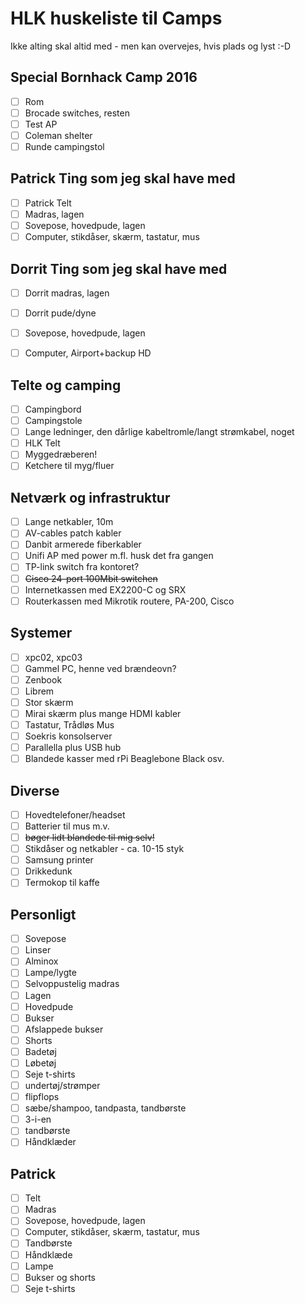 # HLK huskeliste til Camps

Ikke alting skal altid med - men kan overvejes, hvis plads og lyst :-D

## Special Bornhack Camp 2016
- [ ] Rom
- [ ] Brocade switches, resten
- [ ] Test AP
- [ ] Coleman shelter
- [ ] Runde campingstol

## Patrick Ting som jeg skal have med
- [ ] Patrick Telt
- [ ] Madras, lagen
- [ ] Sovepose, hovedpude, lagen
- [ ] Computer, stikdåser, skærm, tastatur, mus

## Dorrit Ting som jeg skal have med
- [ ] Dorrit madras, lagen
- [ ] Dorrit pude/dyne
- [ ] Sovepose, hovedpude, lagen
- [ ] Computer, Airport+backup HD


## Telte og camping
- [ ] Campingbord
- [ ] Campingstole
- [ ] Lange ledninger, den dårlige kabeltromle/langt strømkabel, noget
- [ ] HLK Telt
- [ ] Myggedræberen!
- [ ] Ketchere til myg/fluer

## Netværk og infrastruktur
- [ ] Lange netkabler, 10m
- [ ] AV-cables patch kabler
- [ ] Danbit armerede fiberkabler
- [ ] Unifi AP med power m.fl. husk det fra gangen
- [ ] TP-link switch fra kontoret?
- [ ] ~~Cisco 24-port 100Mbit switchen~~
- [ ] Internetkassen med EX2200-C og SRX
- [ ] Routerkassen med Mikrotik routere, PA-200, Cisco

## Systemer
- [ ] xpc02, xpc03
- [ ] Gammel PC, henne ved brændeovn?
- [ ] Zenbook
- [ ] Librem
- [ ] Stor skærm
- [ ] Mirai skærm plus mange HDMI kabler
- [ ] Tastatur, Trådløs Mus
- [ ] Soekris konsolserver
- [ ] Parallella plus USB hub
- [ ] Blandede kasser med rPi Beaglebone Black osv.

## Diverse
- [ ] Hovedtelefoner/headset
- [ ] Batterier til mus m.v.
- [ ] ~~bøger lidt blandede til mig selv!~~
- [ ] Stikdåser og netkabler - ca. 10-15 styk
- [ ] Samsung printer
- [ ] Drikkedunk
- [ ] Termokop til kaffe

## Personligt
- [ ] Sovepose
- [ ] Linser
- [ ] Alminox
- [ ] Lampe/lygte
- [ ] Selvoppustelig madras
- [ ] Lagen
- [ ] Hovedpude
- [ ] Bukser
- [ ] Afslappede bukser
- [ ] Shorts
- [ ] Badetøj
- [ ] Løbetøj
- [ ] Seje t-shirts
- [ ] undertøj/strømper
- [ ] flipflops
- [ ] sæbe/shampoo, tandpasta, tandbørste
- [ ] 3-i-en
- [ ] tandbørste
- [ ] Håndklæder

## Patrick
- [ ] Telt
- [ ] Madras
- [ ] Sovepose, hovedpude, lagen
- [ ] Computer, stikdåser, skærm, tastatur, mus
- [ ] Tandbørste
- [ ] Håndklæde
- [ ] Lampe
- [ ] Bukser og shorts
- [ ] Seje t-shirts
